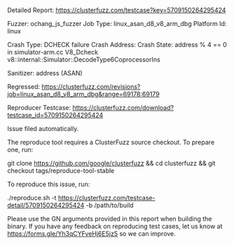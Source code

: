 Detailed Report: https://clusterfuzz.com/testcase?key=5709150264295424

Fuzzer: ochang_js_fuzzer
Job Type: linux_asan_d8_v8_arm_dbg
Platform Id: linux

Crash Type: DCHECK failure
Crash Address: 
Crash State:
  address % 4 == 0 in simulator-arm.cc
  V8_Dcheck
  v8::internal::Simulator::DecodeType6CoprocessorIns
  
Sanitizer: address (ASAN)

Regressed: https://clusterfuzz.com/revisions?job=linux_asan_d8_v8_arm_dbg&range=69178:69179

Reproducer Testcase: https://clusterfuzz.com/download?testcase_id=5709150264295424

Issue filed automatically.

The reproduce tool requires a ClusterFuzz source checkout. To prepare one, run:

git clone https://github.com/google/clusterfuzz && cd clusterfuzz && git checkout tags/reproduce-tool-stable

To reproduce this issue, run:

./reproduce.sh -t https://clusterfuzz.com/testcase-detail/5709150264295424 -b /path/to/build

Please use the GN arguments provided in this report when building the binary. If you have any feedback on reproducing test cases, let us know at https://forms.gle/Yh3qCYFveHj6E5jz5 so we can improve.
